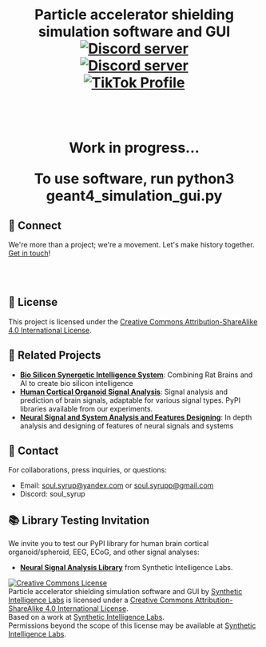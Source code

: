 <h1 align="center">Particle accelerator shielding simulation software and GUI


<div align="center">
  <a href="https://discord.gg/mJECK72VhD">
    <img src="https://img.shields.io/static/v1?label=Unlimited%20Research%20Cooperative&message=Join%20Now&color=7289DA&logo=discord&style=for-the-badge" alt="Discord server">
  </a>
</div>
<div align="center">
  <a href="https://discord.gg/HBHGvDxDmt">
    <img src="https://img.shields.io/static/v1?label=Metaverse%20Crowdsource&message=450%20Members&color=7289DA&logo=discord&style=for-the-badge" alt="Discord server">
  </a>
</div>

<div align="center">
  <a href="https://www.tiktok.com/@metaversecrowdsourcebr">
    <img src="https://img.shields.io/badge/TikTok-%40metaversecrowdsourcebr-ff0080?style=for-the-badge&logo=tiktok&logoColor=white&labelColor=000000" alt="TikTok Profile">
  </a>
</div>

<br>
<br>

Work in progress...

To use software, run python3 geant4_simulation_gui.py



## 🤝 Connect
We're more than a project; we're a movement. Let's make history together. [Get in touch](https://github.com/Synthetic-Intelligence-Labs)!

<br>
<br>

## 📄 License
This project is licensed under the [Creative Commons Attribution-ShareAlike 4.0 International License](http://creativecommons.org/licenses/by-sa/4.0/).

## 🧬 Related Projects
- [**Bio Silicon Synergetic Intelligence System**](https://github.com/Unlimited-Research-Cooperative/Bio-Silicon-Synergetic-Intelligence-System): Combining Rat Brains and AI to create bio silicon intelligence
- [**Human Cortical Organoid Signal Analysis**](https://github.com/Unlimited-Research-Cooperative/human-cortical-organoid-signal-analysis): Signal analysis and prediction of brain signals, adaptable for various signal types. PyPI libraries available from our experiments.
- [**Neural Signal and System Analysis and Features Designing**](https://github.com/Metaverse-Crowdsource/EEG-tES-Chaos-Neural-Net): In depth analysis and designing of features of neural signals and systems

## 📩 Contact
For collaborations, press inquiries, or questions:
- Email: [soul.syrup@yandex.com](mailto:soul.syrup@yandex.com) or [soul.syrupp@gmail.com](mailto:soul.syrupp@gmail.com)
- Discord: soul_syrup


## 📚 Library Testing Invitation
We invite you to test our PyPI library for human brain cortical organoid/spheroid, EEG, ECoG, and other signal analyses:
- [**Neural Signal Analysis Library**](https://pypi.org/project/neural-signal-analysis/0.2.8/) from Synthetic Intelligence Labs.

<a rel="license" href="http://creativecommons.org/licenses/by-sa/4.0/"><img alt="Creative Commons License" style="border-width:0" src="https://i.creativecommons.org/l/by-sa/4.0/88x31.png" /></a><br /><span xmlns:dct="http://purl.org/dc/terms/" property="dct:title">Particle accelerator shielding simulation software and GUI</span> by <a xmlns:cc="http://creativecommons.org/ns#" href="https://github.com/Synthetic-Intelligence-Labs" property="cc:attributionName" rel="cc:attributionURL">Synthetic Intelligence Labs</a> is licensed under a <a rel="license" href="http://creativecommons.org/licenses/by-sa/4.0/">Creative Commons Attribution-ShareAlike 4.0 International License</a>.<br />Based on a work at <a xmlns:dct="http://purl.org/dc/terms/" href="https://github.com/Synthetic-Intelligence-Labs" rel="dct:source">Synthetic Intelligence Labs</a>.<br />Permissions beyond the scope of this license may be available at <a xmlns:cc="http://creativecommons.org/ns#" href="https://github.com/Synthetic-Intelligence-Labs" rel="cc:morePermissions">Synthetic Intelligence Labs</a>.

